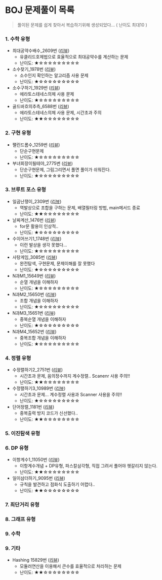 # BOJ 문제풀이 목록

> 풀이된 문제를 쉽게 찾아서 복습하기위해 생성되었다... ( 난이도 최대10 )

### 1. 수학 유형

* 최대공약수배수_2609번 ([리뷰](/src/BOJ/수학/최대공약수배수_2609번.java))
    * 유클리드호제법으로 효율적으로 최대공약수를 계산하는 문제
    * 난이도: ★☆☆☆☆☆☆☆☆☆
* 소수찾기_1978번 ([리뷰](/src/BOJ/수학/소수찾기_1978번.java))
    * 소수인지 확인하는 알고리즘 사용 문제
    * 난이도: ★☆☆☆☆☆☆☆☆☆
* 소수구하기_1929번 ([리뷰](/src/BOJ/수학/소수구하기_1929번.java))
    * 에라토스테네스의체 사용 문제
    * 난이도: ★☆☆☆☆☆☆☆☆☆
* 골드바흐의추측_6588번 ([리뷰](/src/BOJ/수학/골드바흐의추측_6588번.java))
    * 에라토스테네스의체 사용 문제, 시간초과 주의
    * 난이도: ★★☆☆☆☆☆☆☆☆

### 2. 구현 유형

* 팰린드롬수_1259번 ([리뷰](/src/BOJ/Ch2_구현/팰린드롬수_1259번.java))
    * 단순구현문제
    * 난이도: ★☆☆☆☆☆☆☆☆☆
* 부녀회장이될테야_2775번 ([리뷰](/src/BOJ/Ch2_구현/부녀회장이될테야_2775번.java))
    * 단순구현문제, 그림그리면서 풀면 풀이가 쉬워진다.
    * 난이도: ★☆☆☆☆☆☆☆☆☆

### 3. 브루트 포스 유형

* 일곱난쟁이_2309번 ([리뷰](/src/BOJ/브루트포스/일곱난쟁이_2309번.java))
    * 역발상으로 조합을 구하는 문제, 배열필터링 방법, main메서드 종료
    * 난이도: ★★☆☆☆☆☆☆☆☆
* 날짜계산_1476번 ([리뷰](/src/BOJ/브루트포스/날짜계산_1476번.java))
    * for문 활용이 인상적..
    * 난이도: ★☆☆☆☆☆☆☆☆☆
* 수이어쓰기1_1748번 ([리뷰](/src/BOJ/브루트포스/수이어쓰기1_1748번.java))
    * 이런 발상을 생각 못했다...
    * 난이도: ★☆☆☆☆☆☆☆☆☆
* 사탕게임_3085번 ([리뷰](/src/BOJ/브루트포스/사탕게임_3085번.java))
    * 완전탐색, 구현문제, 문제이해를 잘 못했다
    * 난이도: ★☆☆☆☆☆☆☆☆☆
* N과M1_15649번 ([리뷰](/src/BOJ/브루트포스/N과M1_15649번.java))
    * 순열 개념을 이해하자
    * 난이도: ★☆☆☆☆☆☆☆☆☆
* N과M2_15650번 ([리뷰](/src/BOJ/브루트포스/N과M2_15650번.java))
    * 조합 개념을 이해하자
    * 난이도: ★☆☆☆☆☆☆☆☆☆
* N과M3_15651번 ([리뷰](/src/BOJ/브루트포스/N과M3_15651번.java))
    * 중복순열 개념을 이해하자
    * 난이도: ★☆☆☆☆☆☆☆☆☆
* N과M4_15652번 ([리뷰](/src/BOJ/브루트포스/N과M4_15652번.java))
    * 중복조합 개념을 이해하자
    * 난이도: ★☆☆☆☆☆☆☆☆☆

### 4. 정렬 유형

* 수정렬하기2_2751번 ([리뷰](/src/BOJ/Ch4_정렬/수정렬하기2_2751번.java))
    * 시간초과 문제, 음의정수까지 계수정렬.. Scanenr 사용 주의!!
    * 난이도: ★★☆☆☆☆☆☆☆☆
* 수정렬하기3_10989번 ([리뷰](/src/BOJ/Ch4_정렬/수정렬하기3_10989번.java))
    * 시간초과 문제... 계수정렬 사용과 Scanner 사용을 주의!!
    * 난이도: ★☆☆☆☆☆☆☆☆☆
* 단어정렬_1181번 ([리뷰](/src/BOJ/Ch4_정렬/단어정렬_1181번.java))
    * 중복출력 방지 코드가 신선했다..
    * 난이도: ★★☆☆☆☆☆☆☆☆

### 5. 이진탐색 유형

### 6. DP 유형

* 이항계수1_11050번 ([리뷰](/src/BOJ/DP/이항계수1_11050번.java))
    * 이항계수개념 + DP유형, 파스칼삼각형, 직접 그려서 풀어야 헷갈리지 않는다.
    * 난이도: ★★☆☆☆☆☆☆☆☆
* 일이삼더하기_9095번 ([리뷰](/src/BOJ/DP/일이삼더하기_9095번.java))
    * 규칙을 발견하고 점화식 도출하기 어렵다..
    * 난이도: ★★☆☆☆☆☆☆☆☆

### 7. 최단거리 유형

### 8. 그래프 유형

### 9. 수학

### 9. 기타

* Hashing 15829번 ([리뷰](/src/BOJ/Ch9_기타/Hashing_15829번.java))
    * 모듈러연산을 이용해서 큰수를 효율적으로 처리하는 문제
    * 난이도: ★★☆☆☆☆☆☆☆☆
